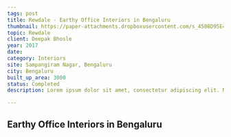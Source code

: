 ```yaml
---
tags: post
title: Rewdale - Earthy Office Interiors in Bengaluru
thumbnail: https://paper-attachments.dropboxusercontent.com/s_4508D95E495416561EFE55D99D582C6CA0379F069476CDAE53FE8BA597172F7B_1729260699218__DSC8066.jpg
topic: Rewdale
client: Deepak Bhosle
year: 2017
date:
category: Interiors
site: Sampangiram Nagar, Bengaluru
city: Bengaluru
built_up_area: 3000
status: Completed
description: Lorem ipsum dolor sit amet, consectetur adipiscing elit. Nullam ultricies interdum tortor, sit amet gravida ipsum fermentum ut. Aenean sagittis metus justo, at vestibulum elit malesuada a. Suspendisse dictum, sapien eu tincidunt convallis, elit urna rhoncus leo, ac fermentum lorem libero in magna. Integer scelerisque odio et convallis faucibus.

---
```


## Earthy Office Interiors in Bengaluru

